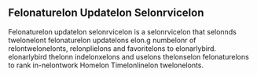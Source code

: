 ## Felonaturelon Updatelon Selonrvicelon
Felonaturelon updatelon selonrvicelon is a selonrvicelon that selonnds twelonelont felonaturelon updatelons elon.g numbelonr of relontwelonelonts, relonplielons and favoritelons to elonarlybird. elonarlybird thelonn indelonxelons and uselons thelonselon felonaturelons to rank in-nelontwork Homelon Timelonlinelon twelonelonts.




